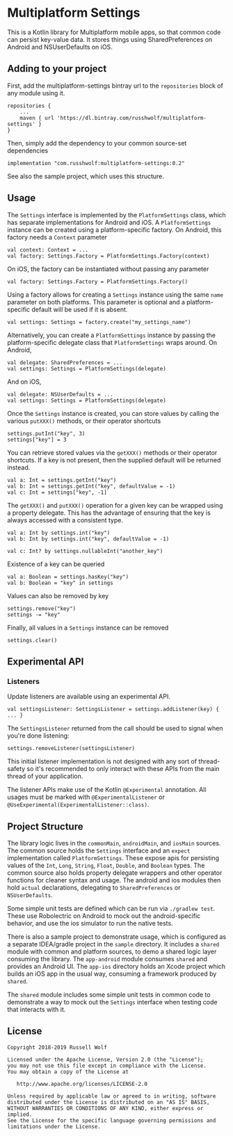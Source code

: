 # Multiplatform Settings

This is a Kotlin library for Multiplatform mobile apps, so that common code can persist key-value data. It stores things using SharedPreferences on Android and NSUserDefaults on iOS. 

## Adding to your project
First, add the multiplatform-settings bintray url to the `repositories` block of any module using it.

    repositories {
        ...
        maven { url 'https://dl.bintray.com/russhwolf/multiplatform-settings' }
    }

Then, simply add the dependency to your common source-set dependencies

    implementation "com.russhwolf:multiplatform-settings:0.2"
    
See also the sample project, which uses this structure.

## Usage

The `Settings` interface is implemented by the `PlatformSettings` class, which has separate implementations for Android and iOS. A `PlatformSettings` instance can be created using a platform-specific factory. On Android, this factory needs a `Context` parameter

    val context: Context = ...
    val factory: Settings.Factory = PlatformSettings.Factory(context)
    
On iOS, the factory can be instantiated without passing any parameter

    val factory: Settings.Factory = PlatformSettings.Factory()
    
Using a factory allows for creating a `Settings` instance using the same `name` parameter on both platforms. This parameter is optional and a platform-specific default will be used if it is absent.

    val settings: Settings = factory.create("my_settings_name")

Alternatively, you can create a `PlatformSettings` instance by passing the platform-specific delegate class that `PlatformSettings` wraps around. On Android, 

    val delegate: SharedPreferences = ...
    val settings: Settings = PlatformSettings(delegate)
    
And on iOS,

    val delegate: NSUserDefaults = ...
    val settings: Settings = PlatformSettings(delegate)    
    
Once the `Settings` instance is created, you can store values by calling the various `putXXX()` methods, or their operator shortcuts

    settings.putInt("key", 3)
    settings["key"] = 3
    
You can retrieve stored values via the `getXXX()` methods or their operator shortcuts. If a key is not present, then the supplied default will be returned instead.

    val a: Int = settings.getInt("key")
    val b: Int = settings.getInt("key", defaultValue = -1) 
    val c: Int = settings["key", -1]
    
The `getXXX()` and `putXXX()` operation for a given key can be wrapped using a property delegate. This has the advantage of ensuring that the key is always accessed with a consistent type.

    val a: Int by settings.int("key")
    val b: Int by settings.int("key", defaultValue = -1)
    
    val c: Int? by settings.nullableInt("another_key")
    
Existence of a key can be queried
     
    val a: Boolean = settings.hasKey("key")
    val b: Boolean = "key" in settings
     
 Values can also be removed by key
  
    settings.remove("key")
    settings -= "key"  
  
 Finally, all values in a `Settings` instance can be removed
      
    settings.clear()
    
## Experimental API

### Listeners

Update listeners are available using an experimental API. 

    val settingsListener: SettingsListener = settings.addListener(key) { ... }
    
The `SettingsListener` returned from the call should be used to signal when you're done listening:

    settings.removeListener(settingsListener)
    
This initial listener implementation is not designed with any sort of thread-safety so it's recommended to only interact with these APIs from the main thread of your application.

The listener APIs make use of the Kotlin `@Experimental` annotation. All usages must be marked with `@ExperimentalListener` or `@UseExperimental(ExperimentalListener::class)`.

## Project Structure
The library logic lives in the `commonMain`, `androidMain`, and `iosMain` sources. The common source holds the `Settings` interface and an `expect` implementation called `PlatformSettings`. These expose apis for persisting values of the `Int`, `Long`, `String`, `Float`, `Double`, and `Boolean` types. The common source also holds property delegate wrappers and other operator functions for cleaner syntax and usage. The android and ios modules then hold `actual` declarations, delegating to `SharedPreferences` or `NSUserDefaults`.

Some simple unit tests are defined which can be run via `./gradlew test`. These use Robolectric on Android to mock out the android-specific behavior, and use the ios simulator to run the native tests.

There is also a sample project to demonstrate usage, which is configured as a separate IDEA/gradle project in the `sample` directory. It includes a `shared` module with common and platform sources, to demo a shared logic layer consuming the library. The `app-android` module consumes `shared` and provides an Android UI. The `app-ios` directory holds an Xcode project which builds an iOS app in the usual way, consuming a framework produced by `shared`.
 
 The `shared` module includes some simple unit tests in common code to demonstrate a way to mock out the `Settings` interface when testing code that interacts with it.

## License
        
    Copyright 2018-2019 Russell Wolf
    
    Licensed under the Apache License, Version 2.0 (the "License");
    you may not use this file except in compliance with the License.
    You may obtain a copy of the License at
    
       http://www.apache.org/licenses/LICENSE-2.0
    
    Unless required by applicable law or agreed to in writing, software
    distributed under the License is distributed on an "AS IS" BASIS,
    WITHOUT WARRANTIES OR CONDITIONS OF ANY KIND, either express or implied.
    See the License for the specific language governing permissions and
    limitations under the License.
